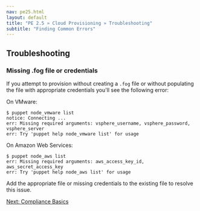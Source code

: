 ```yaml
---
nav: pe25.html
layout: default
title: "PE 2.5 » Cloud Provisioning » Troubleshooting"
subtitle: "Finding Common Errors"
---
```


Troubleshooting
---------------

### Missing .fog file or credentials

If you attempt to provision without creating a `.fog` file or without
populating the file with appropriate credentials you'll see the following error:

On VMware:

    $ puppet node_vmware list
    notice: Connecting ...
    err: Missing required arguments: vsphere_username, vsphere_password, vsphere_server
    err: Try 'puppet help node_vmware list' for usage

On Amazon Web Services:

    $ puppet node_aws list
    err: Missing required arguments: aws_access_key_id,
    aws_secret_access_key
    err: Try 'puppet help node_aws list' for usage

Add the appropriate file or missing credentials to the existing file to resolve
this issue.

 [Next: Compliance Basics](./compliance_basics.html) 

